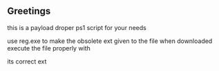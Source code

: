 Greetings
--------------------

this is a payload droper ps1 script for your needs

use reg.exe to make the obsolete ext given to the file when downloaded execute the file properly with

its correct ext